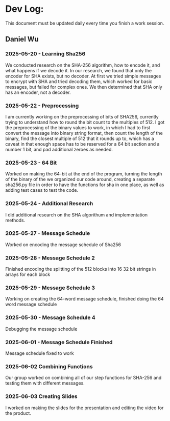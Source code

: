 # Dev Log:

This document must be updated daily every time you finish a work session.

## Daniel Wu

### 2025-05-20 - Learning Sha256
We conducted research on the SHA-256 algorithm, how to encode it, and what happens if we decode it. In our research, we found that only the encoder for SHA exists, but no decoder. At first we tried simple messages to encrypt with SHA and tried decoding them, which worked for basic messages, but failed for complex ones. We then determined that SHA only has an encoder, not a decoder. 

### 2025-05-22 - Preprocessing
I am currently working on the preprocessing of bits of SHA256, currently trying to understand how to round the bit count to the multiples of 512. I got the preprocessing of the binary values to work, in which I had to first convert the message into binary string format, then count the length of the binary, find the closest multiple of 512 that it rounds up to, which has a caveat in that enough space has to be reserved for a 64 bit section and a number 1 bit, and pad additional zeroes as needed.

### 2025-05-23 - 64 Bit
Worked on making the 64-bit at the end of the program, turning the length of the binary of the  we organized our code around, creating a separate sha256.py file in order to have the functions for sha in one place, as well as adding test cases to test the code.

### 2025-05-24 - Additional Research
I did additional research on the SHA algorithum and implementation methods.

### 2025-05-27 - Message Schedule
Worked on encoding the message  schedule of Sha256

### 2025-05-28 - Message Schedule 2
Finished encoding the splitting of the 512 blocks into 16 32 bit strings in arrays for each block

### 2025-05-29 - Message Schedule 3
Working on creating the 64-word message schedule, finished doing the 64 word message schedule

### 2025-05-30 - Message Schedule 4
Debugging the message schedule

### 2025-06-01 - Message Schedule Finished
Message schedule fixed to work

### 2025-06-02 Combining Functions
Our group worked on combining all of our step functions for SHA-256 and testing them with different messages.

### 2025-06-03 Creating Slides
I worked on making the slides for the presentation and editing the video for the product.


